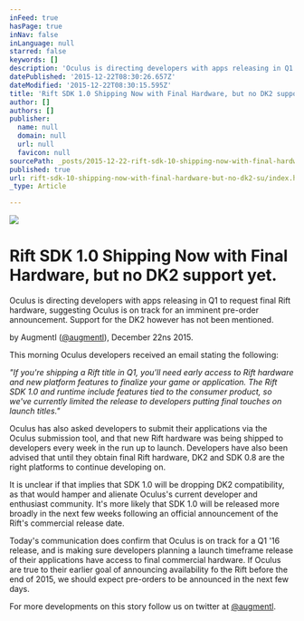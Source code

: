 ```yaml
---
inFeed: true
hasPage: true
inNav: false
inLanguage: null
starred: false
keywords: []
description: 'Oculus is directing developers with apps releasing in Q1 to request final Rift hardware, suggesting Oculus is on track for an imminent pre-order announcement. Support for the DK2 however has not been mentioned.'
datePublished: '2015-12-22T08:30:26.657Z'
dateModified: '2015-12-22T08:30:15.595Z'
title: 'Rift SDK 1.0 Shipping Now with Final Hardware, but no DK2 support yet.'
author: []
authors: []
publisher:
  name: null
  domain: null
  url: null
  favicon: null
sourcePath: _posts/2015-12-22-rift-sdk-10-shipping-now-with-final-hardware-but-no-dk2-su.md
published: true
url: rift-sdk-10-shipping-now-with-final-hardware-but-no-dk2-su/index.html
_type: Article

---
```

![](https://the-grid-user-content.s3-us-west-2.amazonaws.com/0f9323d9-715e-4927-afc8-3fdae8d150a1.jpg)

# Rift SDK 1.0 Shipping Now with Final Hardware, but no DK2 support yet.

Oculus is directing developers with apps releasing in Q1 to request final Rift hardware, suggesting Oculus is on track for an imminent pre-order announcement. Support for the DK2 however has not been mentioned.

by Augmentl ([@augmentl][0]), December 22ns 2015\.

This morning Oculus developers received an email stating the following:

_"If you're shipping a Rift title in Q1, you'll need early access to Rift hardware and new platform features to finalize your game or application. The Rift SDK 1.0 and runtime include features tied to the consumer product, so we've currently limited the release to developers putting final touches on launch titles."_

Oculus has also asked developers to submit their applications via the Oculus submission tool, and that new Rift hardware was being shipped to developers every week in the run up to launch. Developers have also been advised that until they obtain final Rift hardware, DK2 and SDK 0.8 are the right platforms to continue developing on. 

It is unclear if that implies that SDK 1.0 will be dropping DK2 compatibility, as that would hamper and alienate Oculus's current developer and enthusiast community. It's more likely that SDK 1.0 will be released more broadly in the next few weeks following an official announcement of the Rift's commercial release date.

Today's communication does confirm that Oculus is on track for a Q1 '16 release, and is making sure developers planning a launch timeframe release of their applications have access to final commercial hardware. If Oculus are true to their earlier goal of announcing availability fo the Rift before the end of 2015, we should expect pre-orders to be announced in the next few days. 

For more developments on this story follow us on twitter at [@augmentl][0].

[0]: http://twitter.com/augmentl